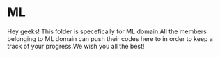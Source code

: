 # ML

Hey geeks! This folder is specefically for ML domain.All the members belonging to ML domain can push their codes here to in order to keep a track of your progress.We wish you all the best!
